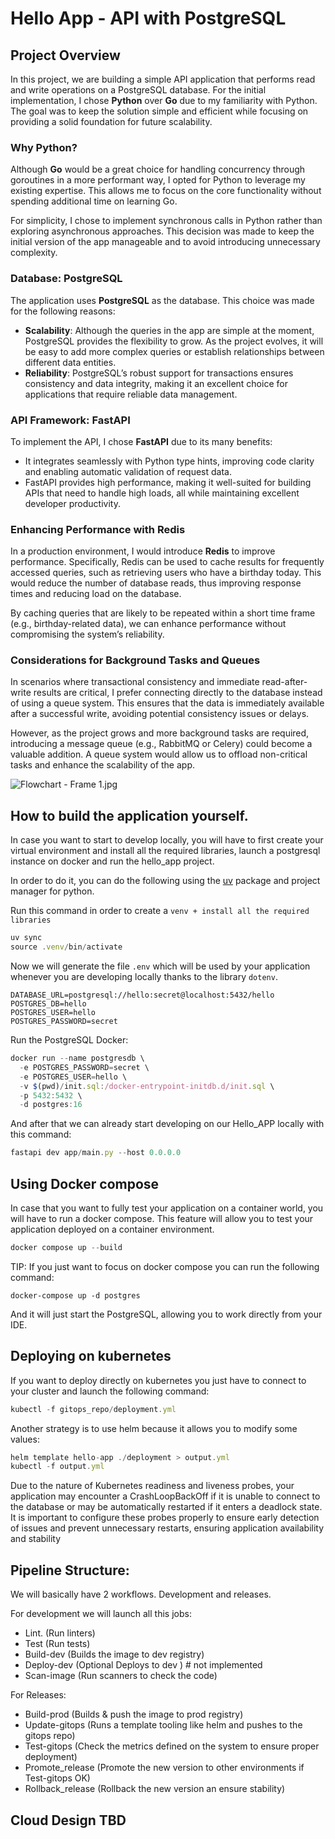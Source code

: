 # Hello App - API with PostgreSQL

## Project Overview

In this project, we are building a simple API application that performs read and write operations on a PostgreSQL database. For the initial implementation, I chose **Python** over **Go** due to my familiarity with Python. The goal was to keep the solution simple and efficient while focusing on providing a solid foundation for future scalability.

### Why Python?

Although **Go** would be a great choice for handling concurrency through goroutines in a more performant way, I opted for Python to leverage my existing expertise. This allows me to focus on the core functionality without spending additional time on learning Go.

For simplicity, I chose to implement synchronous calls in Python rather than exploring asynchronous approaches. This decision was made to keep the initial version of the app manageable and to avoid introducing unnecessary complexity.

### Database: PostgreSQL

The application uses **PostgreSQL** as the database. This choice was made for the following reasons:

- **Scalability**: Although the queries in the app are simple at the moment, PostgreSQL provides the flexibility to grow. As the project evolves, it will be easy to add more complex queries or establish relationships between different data entities.
- **Reliability**: PostgreSQL’s robust support for transactions ensures consistency and data integrity, making it an excellent choice for applications that require reliable data management.

### API Framework: FastAPI

To implement the API, I chose **FastAPI** due to its many benefits:

- It integrates seamlessly with Python type hints, improving code clarity and enabling automatic validation of request data.
- FastAPI provides high performance, making it well-suited for building APIs that need to handle high loads, all while maintaining excellent developer productivity.

### Enhancing Performance with Redis

In a production environment, I would introduce **Redis** to improve performance. Specifically, Redis can be used to cache results for frequently accessed queries, such as retrieving users who have a birthday today. This would reduce the number of database reads, thus improving response times and reducing load on the database.

By caching queries that are likely to be repeated within a short time frame (e.g., birthday-related data), we can enhance performance without compromising the system’s reliability.

### Considerations for Background Tasks and Queues

In scenarios where transactional consistency and immediate read-after-write results are critical, I prefer connecting directly to the database instead of using a queue system. This ensures that the data is immediately available after a successful write, avoiding potential consistency issues or delays.

However, as the project grows and more background tasks are required, introducing a message queue (e.g., RabbitMQ or Celery) could become a valuable addition. A queue system would allow us to offload non-critical tasks and enhance the scalability of the app.

![Flowchart - Frame 1.jpg](Hello%20App%20-%20API%20with%20PostgreSQL%201d377a16c0538076a0e1e1a51b0ed561/Flowchart_-_Frame_1.jpg)

## How to build the application yourself.

In case you want to start to develop locally, you will have to first create your virtual environment and install all the required libraries, launch a postgresql instance on docker and run the hello_app project.

In order to do it, you can do the following using the [uv](https://github.com/astral-sh/uv) package and project manager for python.

Run this command in order to create a `venv + install all the required libraries` 

```jsx
uv sync
source .venv/bin/activate
```

Now we will generate the file `.env` which will be used by your application whenever you are developing locally thanks to the library `dotenv`.

```
DATABASE_URL=postgresql://hello:secret@localhost:5432/hello
POSTGRES_DB=hello
POSTGRES_USER=hello
POSTGRES_PASSWORD=secret
```

Run the PostgreSQL Docker:

```jsx
docker run --name postgresdb \
  -e POSTGRES_PASSWORD=secret \
  -e POSTGRES_USER=hello \
  -v $(pwd)/init.sql:/docker-entrypoint-initdb.d/init.sql \
  -p 5432:5432 \
  -d postgres:16
```

And after that we can already start developing on our Hello_APP locally with this command:

```jsx
fastapi dev app/main.py --host 0.0.0.0
```

## Using Docker compose

In case that you want to fully test your application on a container world, you will have to run a docker compose. This feature will allow you to test your application deployed on a container environment.

```jsx
docker compose up --build
```

TIP: If you just want to focus on docker compose you can run the following command:

`docker-compose up -d postgres`

And it will just start the PostgreSQL, allowing you to work directly from your IDE.

## Deploying on kubernetes

If you want to deploy directly on kubernetes you just have to connect to your cluster and launch the following command:

```jsx
kubectl -f gitops_repo/deployment.yml
```

Another strategy is to use helm because it allows you to modify some values:

```jsx
helm template hello-app ./deployment > output.yml
kubectl -f output.yml
```

Due to the nature of Kubernetes readiness and liveness probes, your application may encounter a CrashLoopBackOff if it is unable to connect to the database or may be automatically restarted if it enters a deadlock state. It is important to configure these probes properly to ensure early detection of issues and prevent unnecessary restarts, ensuring application availability and stability

## Pipeline Structure:

We will basically have 2 workflows. Development and releases.

For development we will launch all this jobs:

- Lint. (Run linters)
- Test (Run tests)
- Build-dev (Builds the image to dev registry)
- Deploy-dev (Optional Deploys to dev ) # not implemented
- Scan-image (Run scanners to check the code)

For Releases:

- Build-prod (Builds & push the image to prod registry)
- Update-gitops (Runs a template tooling like helm and pushes to the gitops repo)
- Test-gitops (Check the metrics defined on the system to ensure proper deployment)
- Promote_release (Promote the new version to other environments if Test-gitops OK)
- Rollback_release (Rollback the new version an ensure stability)

## Cloud Design TBD